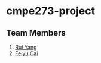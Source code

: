 # cmpe273-project

## Team Members

1. [Rui Yang](https://github.com/ruiyang00)
2. [Feiyu Cai](https://github.com/pooldiver69)
